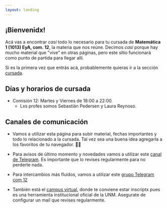 ```yaml
---
layout: landing
---
```


## ¡Bienvenidx!

Acá vas a encontrar _casi_ todo lo necesario para tu cursada de **Matemática 1 (1013) EyA, com. 12**, la materia que nos reúne. Decimos _casi_ porque hay mucho material que "vive" en otras páginas, pero este sitio funcionará como punto de partida para llegar allí.

Si es la primera vez que entrás acá, probablemente quieras ir a la sección [cursada](cursada).

<!---
 o ver el [material](/material) que tenemos disponible.
--->

## Días y horarios de cursada

* Comisión 12: Martes y Viernes de 18:00 a 22:00.
    - Lxs profes somos Sebastián Pedersen y Laura Reynoso.

## Canales de comunicación

* Vamos a utilizar esta página para subir material, fechas importantes y todo lo relacionado a la cursada. Tal vez sea una buena idea agregarla a los favoritos de tu navegador. :link::globe_with_meridians:

* Para avisos de último momento y novedades vamos a utilizar este [canal de Telegram](https://t.me/joinchat/AAAAAEwprmdz2LDYlfp2Qg). Es importante que lo revises regularmente para no perderte nada.

* Para intercambios más fluidos, vamos a utilizar este [grupo Telegram com 12](https://t.me/joinchat/Esdo1kj7LXJw_oQFD6LWjA)

* También está el [campus virtual](http://campusvirtual.unm.edu.ar/moodle/login/index.php), donde te conviene estar inscriptx pues es una herramienta institucional oficial de la UNM. Asegurate de configurar un mail que revises regularmente.